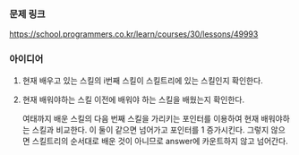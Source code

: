 ### 문제 링크

https://school.programmers.co.kr/learn/courses/30/lessons/49993

### 아이디어

1. 현재 배우고 있는 스킬의 i번째 스킬이 스킬트리에 있는 스킬인지 확인한다. 
2. 현재 배워야하는 스킬 이전에 배워야 하는 스킬을 배웠는지 확인한다. 
    
    여태까지 배운 스킬의 다음 번째 스킬을 가리키는 포인터를 이용하여 현재 배워야하는 스킬과 비교한다. 이 둘이 같으면 넘어가고 포인터를 1 증가시킨다. 그렇지 않으면 스킬트리의 순서대로 배운 것이 아니므로 answer에 카운트하지 않고 넘어간다.

